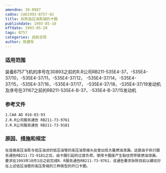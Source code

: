 ```yaml
---
amendno: 39-0987
cadno: CAD1993-B757-02
title: 拆除高压油泵端的卡圈
publishdate: 1993-05-18
effdate: 1993-05-20
tags: B757
categories: 民航总局
author: 陈建军
---
```


### 适用范围 
装备B757飞机的序号在30893之前的R.R公司RB211-535E4-37，-535E4-37/10，-535E4-37/11，-535E4-37/12， -535E4-37/14，-535E4-37/15，-535E4-37/16，-535E4-37/17， -535E4-37/18，-535E4-37/19发动机及序号在31167之前的RB211-535E4-B-37，-535E4-B-37/15发动机

<!--more-->
### 参考文件
    1.CAA AD 016-03-93 
    2.R.R公司服务通告 RB211-73-9761 
    3.R.R公司服务通告 RB211-73-9181 

### 原因、措施和规定 
    在连接高压油泵与低压油滤的低压油管的高压油泵接头处曾出现大量燃油泄漏。这是由于执行服务通告RB211-73-9181之后，由卡圈引起的过度负荷，使得卡圈座产生裂纹而导致燃油泄漏。要求在1993年10月1日之前完成R．R服务通告RB211-73-9761，该通告要求拆除目前以螺纹拧在上述低压油管的高压泵端的三种类型的开口卡圈。
